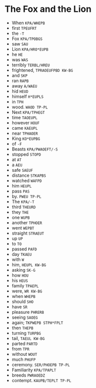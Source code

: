 # The Fox and the Lion

* When `KPA/WHEPB`
* first `TPEUFRT`
* the `-T`
* Fox `KPA/TPOBGS`
* saw `SAU`
* Lion `KPA/HRO*EUPB`
* he `HE`
* was `WAS`
* terribly `TERBL/HREU`
* frightened, `TPRAOEUFPBD KW-BG`
* and `SKP`
* ran `RAPB`
* away `A/WAEU`
* hid `HEUD`
* himself `H*EUPLS`
* in `TPH`
* wood. `WAOD TP-PL`
* Next `KPA/TPHEGT`
* time `TAOEUPL`
* however `HOUF`
* came `KAEUPL`
* near `TPHAOER`
* King `KO*EUPBG`
* of `-F`
* Beasts `KPA/PWAOEFT/-S`
* stopped `STOPD`
* at `AT`
* a `AEU`
* safe `SAEUF`
* distance `STKAPBS`
* watched `WAFPD`
* him `HEUPL`
* pass `PAS`
* by. `PWEU TP-PL`
* The `KPA/-T`
* third `THEURD`
* they `THE`
* one `WUPB`
* another `TPHOER`
* went `WEPBT`
* straight `STRAEUT`
* up `UP`
* to `TO`
* passed `PAFD`
* day `TKAEU`
* with `W`
* him, `HEUPL KW-BG`
* asking `SK-G`
* how `HOU`
* his `HEUS`
* family `TPAEPL`
* were, `WR KW-BG`
* when `WHEPB`
* should `SHO`
* have `SR`
* pleasure `PHRERB`
* seeing `SAOEG`
* again; `TKPWEPB STPH*FPLT`
* then `THEPB`
* turning `TURPBG`
* tail, `TAEUL KW-BG`
* parted `PARTD`
* from `TPR`
* without `WOUT`
* much `PHUFP`
* ceremony. `SER/PHOEPB TP-PL`
* Familiarity `KPA/TPAPLT`
* breeds `PWRAOEDZ`
* contempt. `KAUPB/TEPLT TP-PL`
